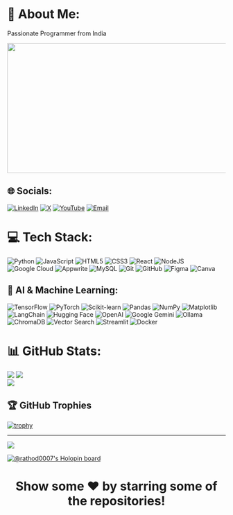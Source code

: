 # 💫 About Me:
Passionate Programmer from India  

<div align="center">
  <img src="https://media.giphy.com/media/dWesBcTLavkZuG35MI/giphy.gif" width="600" height="300"/>
</div>

## 🌐 Socials:
[![LinkedIn](https://img.shields.io/badge/LinkedIn-%230077B5.svg?logo=linkedin&logoColor=white)](https://www.linkedin.com/in/rathod-pavan-kumar/) 
[![X](https://img.shields.io/badge/X-black.svg?logo=X&logoColor=white)](https://x.com/RathodPavan0007) 
[![YouTube](https://img.shields.io/badge/YouTube-%23FF0000.svg?logo=YouTube&logoColor=white)](https://www.youtube.com/@rathodpavan0007) 
[![Email](https://img.shields.io/badge/Email-D14836?logo=gmail&logoColor=white)](mailto:rathodpavan2292@gmail.com)

# 💻 Tech Stack:
![Python](https://img.shields.io/badge/python-%233776AB.svg?style=flat&logo=python&logoColor=white) 
![JavaScript](https://img.shields.io/badge/javascript-%23323330.svg?style=flat&logo=javascript&logoColor=%23F7DF1E) 
![HTML5](https://img.shields.io/badge/html5-%23E34F26.svg?style=flat&logo=html5&logoColor=white) 
![CSS3](https://img.shields.io/badge/css3-%231572B6.svg?style=flat&logo=css3&logoColor=white) 
![React](https://img.shields.io/badge/react-%2320232a.svg?style=flat&logo=react&logoColor=%2361DAFB)
![NodeJS](https://img.shields.io/badge/node.js-6DA55F?style=flat&logo=node.js&logoColor=white) 
![Google Cloud](https://img.shields.io/badge/GoogleCloud-%234285F4.svg?style=flat&logo=google-cloud&logoColor=white)
![Appwrite](https://img.shields.io/badge/Appwrite-F02E65.svg?style=flat&logo=appwrite&logoColor=white)
![MySQL](https://img.shields.io/badge/mysql-%2300f.svg?style=flat&logo=mysql&logoColor=white)
![Git](https://img.shields.io/badge/git-%23F05033.svg?style=flat&logo=git&logoColor=white)
![GitHub](https://img.shields.io/badge/github-%23121011.svg?style=flat&logo=github&logoColor=white)
![Figma](https://img.shields.io/badge/figma-%23F24E1E.svg?style=flat&logo=figma&logoColor=white)
![Canva](https://img.shields.io/badge/Canva-%2300C4CC.svg?style=flat&logo=Canva&logoColor=white)

## 🤖 AI & Machine Learning:
![TensorFlow](https://img.shields.io/badge/TensorFlow-%23FF6F00.svg?style=flat&logo=tensorflow&logoColor=white)
![PyTorch](https://img.shields.io/badge/PyTorch-%23EE4C2C.svg?style=flat&logo=pytorch&logoColor=white)
![Scikit-learn](https://img.shields.io/badge/Scikit--learn-%23F7931E.svg?style=flat&logo=scikitlearn&logoColor=white)
![Pandas](https://img.shields.io/badge/Pandas-%23150458.svg?style=flat&logo=pandas&logoColor=white)
![NumPy](https://img.shields.io/badge/Numpy-%23013243.svg?style=flat&logo=numpy&logoColor=white)
![Matplotlib](https://img.shields.io/badge/Matplotlib-%23ffffff.svg?style=flat&logo=plotly&logoColor=black)
![LangChain](https://img.shields.io/badge/LangChain-2E77BC.svg?style=flat&logo=chainlink&logoColor=white)
![Hugging Face](https://img.shields.io/badge/HuggingFace-%23FFCC00.svg?style=flat&logo=huggingface&logoColor=black)
![OpenAI](https://img.shields.io/badge/OpenAI-412991.svg?style=flat&logo=openai&logoColor=white)
![Google Gemini](https://img.shields.io/badge/Google%20Gemini-4285F4.svg?style=flat&logo=google&logoColor=white)
![Ollama](https://img.shields.io/badge/Ollama-000000.svg?style=flat&logo=ollama&logoColor=white)
![ChromaDB](https://img.shields.io/badge/ChromaDB-1E90FF.svg?style=flat&logo=databricks&logoColor=white)
![Vector Search](https://img.shields.io/badge/pgvector-336791.svg?style=flat&logo=postgresql&logoColor=white)
![Streamlit](https://img.shields.io/badge/Streamlit-FF4B4B.svg?style=flat&logo=streamlit&logoColor=white)
![Docker](https://img.shields.io/badge/Docker-2496ED.svg?style=flat&logo=docker&logoColor=white)


# 📊 GitHub Stats:
![](https://github-readme-stats.vercel.app/api?username=rathod-0007&theme=dark&hide_border=true&include_all_commits=true&count_private=true)
![](https://nirzak-streak-stats.vercel.app/?user=rathod-0007&theme=dark&hide_border=true)<br/>
![](https://github-readme-stats.vercel.app/api/top-langs/?username=rathod-0007&theme=dark&hide_border=true&include_all_commits=true&count_private=true&layout=compact)

## 🏆 GitHub Trophies
[![trophy](https://github-profile-trophy.vercel.app/?username=rathod-0007&theme=tokyonight&no-frame=false&no-bg=true&margin-w=8&row=2&column=4)](https://github.com/ryo-ma/github-profile-trophy)


---

[![](https://visitcount.itsvg.in/api?id=rathod-0007&icon=0&color=12)](https://visitcount.itsvg.in)

[![@rathod0007's Holopin board](https://holopin.me/rathod0007)](https://holopin.io/@rathod0007)

<h1 align="center">Show some ❤️ by starring some of the repositories!</h1>
